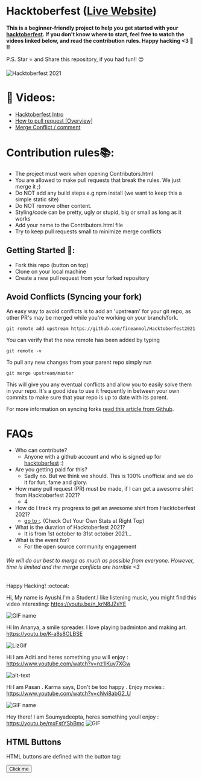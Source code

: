 # Hacktoberfest ([Live Website](https://hacktoberfest.digitalocean.com/))

**This is a beginner-friendly project to help you get started with your
[hacktoberfest](https://hacktoberfest.digitalocean.com/). If you don't
know where to start, feel free to watch the videos linked below, and
read the contribution rules. Happy hacking <3 💙 !!**

P.S. Star ⭐ and Share this repository, if you had fun!! 😍

![Hacktoberfest 2021](https://hacktoberfest.digitalocean.com/_nuxt/img/logo-hacktoberfest-full.f42e3b1.svg)


# 📌 Videos:

- [Hacktoberfest Intro](https://youtu.be/OsAFX_ZbgaE)
- [How to pull request [Overview]](https://youtu.be/DIj2q02gvKs)
- [Merge Conflict / comment](https://youtu.be/zOx5PJTY8CI)


# Contribution rules📚:

- The project must work when opening Contributors.html
- You are allowed to make pull requests that break the rules. We just merge it ;)
- Do NOT add any build steps e.g npm install (we want to keep this a simple static site)
- Do NOT remove other content.
- Styling/code can be pretty, ugly or stupid, big or small as long as it works
- Add your name to the Contributors.html file
- Try to keep pull requests small to minimize merge conflicts


## Getting Started 🤗:

- Fork this repo (button on top)
- Clone on your local machine
- Create a new pull request from your forked repository


## Avoid Conflicts (Syncing your fork)

An easy way to avoid conflicts is to add an 'upstream' for your git repo, as other PR's may be merged while you're working on your branch/fork.   

```terminal
git remote add upstream https://github.com/fineanmol/Hacktoberfest2021
```

You can verify that the new remote has been added by typing
```terminal
git remote -v
```

To pull any new changes from your parent repo simply run
```terminal
git merge upstream/master
```

This will give you any eventual conflicts and allow you to easily solve them in your repo. It's a good idea to use it frequently in between your own commits to make sure that your repo is up to date with its parent.

For more information on syncing forks [read this article from Github](https://help.github.com/articles/syncing-a-fork/).


# FAQs 

- Who can contribute?
  - Anyone with a github account and who is signed up for
[hacktoberfest](https://hacktoberfest.digitalocean.com/) :)
- Are you getting paid for this?
  - Sadly no. But we think we should. This is 100% unofficial and we do it for fun, fame and glory.
- How many pull request (PR) must be made, if I can get a awesome shirt from Hacktoberfest 2021?
  - 4
- How do I track my progress to get an awesome shirt from Hacktoberfest 2021?
  - [go to :](https://hacktoberfest.digitalocean.com/profile/). (Check Out Your Own Stats at Right Top)
- What is the duration of Hacktoberfest 2021?
  - It is from 1st october to 31st october 2021...
- What is the event for?
  - For the open source community engagement



###### *We will do our best to merge as much as possible from everyone. However, time is limited and the merge conflicts are horrible <3*


Happy Hacking! :octocat:

Hi, My name is Ayushi.I'm a Student.I like listening music, you might find this video interesting: https://youtu.be/n_krN8JZeYE

![GIF name](https://media.giphy.com/media/qugzlUdW5CkeI/giphy.gif)

Hi Im Ananya, a smile spreader. I love playing badminton and making art.  
https://youtu.be/K-a8s8OLBSE

![LizGif](https://media.giphy.com/media/CXEYAtdOvXXXO/giphy.gif)


Hi I am Aditi and heres something you will enjoy : https://www.youtube.com/watch?v=nz1lKuv7XGw

![alt-text](https://media.giphy.com/media/inyqrgp9o3NUA/giphy.gif)

Hi I am Pasan . Karma says, Don't be too happy . Enjoy movies : https://www.youtube.com/watch?v=cNvi8abG2_U

![GIF name](https://media.giphy.com/media/l3vR0iVsWTfVt8vo4/giphy.gif)

Hey there! I am Soumyadeepta, heres something youll enjoy : https://youtu.be/mxFstYSbBmc
![GIF](https://media.giphy.com/media/hsUG0ob8Rezq14kZg6/giphy.gif)
<!DOCTYPE html>
<html>
<body>

<h2>HTML Buttons</h2>
<p>HTML buttons are defined with the button tag:</p>

<button>Click me</button>

</body>
</html>
